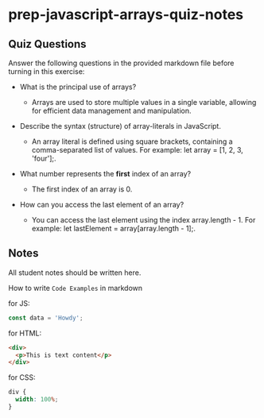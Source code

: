 # prep-javascript-arrays-quiz-notes

## Quiz Questions

Answer the following questions in the provided markdown file before turning in this exercise:

- What is the principal use of arrays?

  - Arrays are used to store multiple values in a single variable, allowing for efficient data
    management and manipulation.

- Describe the syntax (structure) of array-literals in JavaScript.

  - An array literal is defined using square brackets, containing a comma-separated list of
    values. For example: let array = [1, 2, 3, 'four'];.

- What number represents the **first** index of an array?

  - The first index of an array is 0.

- How can you access the last element of an array?
  - You can access the last element using the index array.length - 1. For example: let
    lastElement = array[array.length - 1];.

## Notes

All student notes should be written here.

How to write `Code Examples` in markdown

for JS:

```javascript
const data = 'Howdy';
```

for HTML:

```html
<div>
  <p>This is text content</p>
</div>
```

for CSS:

```css
div {
  width: 100%;
}
```
